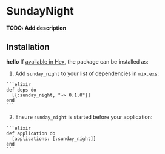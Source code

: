# SundayNight

**TODO: Add description**

## Installation
**hello**
If [available in Hex](https://hex.pm/docs/publish), the package can be installed as:

  1. Add `sunday_night` to your list of dependencies in `mix.exs`:

    ```elixir
    def deps do
      [{:sunday_night, "~> 0.1.0"}]
    end
    ```

  2. Ensure `sunday_night` is started before your application:

    ```elixir
    def application do
      [applications: [:sunday_night]]
    end
    ```

